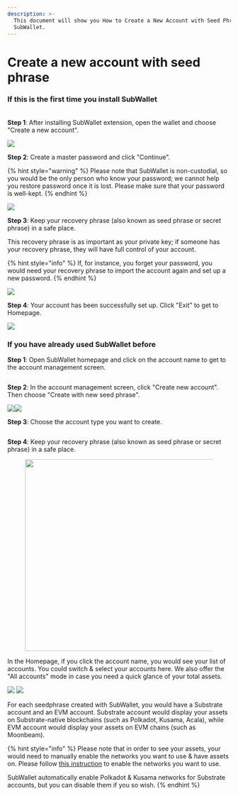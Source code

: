 ```yaml
---
description: >-
  This document will show you How to Create a New Account with Seed Phrase on
  SubWallet.
---
```


# Create a new account with seed phrase

### If this is the first time you install SubWallet

\
**Step 1**: After installing SubWallet extension, open the wallet and choose "Create a new account".

![](https://files.gitbook.com/v0/b/gitbook-x-prod.appspot.com/o/spaces%2F2zseowhOCGE5xsJFb2z5%2Fuploads%2FrD7aDN3hu5uUKrEFkOoU%2FScreenshot\_15.png?alt=media\&token=8a3e589a-2fc8-4494-952d-05ff613c55eb)

**Step 2**: Create a master password and click "Continue".

{% hint style="warning" %}
Please note that SubWallet is non-custodial, so you would be the only person who know your password; we cannot help you restore password once it is lost. Please make sure that your password is well-kept.
{% endhint %}

![](<../../.gitbook/assets/image (4) (2) (2) (1) (1).png>)

**Step 3**: Keep your recovery phrase (also known as seed phrase or secret phrase) in a safe place.&#x20;

This recovery phrase is as important as your private key; if someone has your recovery phrase, they will have full control of your account.&#x20;

{% hint style="info" %}
If, for instance, you forget your password, you would need your recovery phrase to import the account again and set up a new password.
{% endhint %}

![](<../../.gitbook/assets/image (3) (1) (1).png>)

**Step 4**: Your account has been successfully set up. Click "Exit" to get to Homepage.

![](<../../.gitbook/assets/image (16) (1) (2) (1).png>)

### If you have already used SubWallet before

**Step 1**: Open SubWallet homepage and click on the account name to get to the account management screen.

<figure><img src="../../.gitbook/assets/image (5).png" alt=""><figcaption></figcaption></figure>

**Step 2**: In the account management screen, click "Create new account". Then choose "Create with new seed phrase".

![](<../../.gitbook/assets/image (6).png>)![](<../../.gitbook/assets/image (7).png>)

**Step 3**: Choose the account type you want to create.

<figure><img src="../../.gitbook/assets/Screenshot_3 (1).png" alt=""><figcaption></figcaption></figure>

**Step 4**: Keep your recovery phrase (also known as seed phrase or secret phrase) in a safe place.&#x20;

<figure><img src="../../.gitbook/assets/image (3) (1) (1).png" alt="" width="433"><figcaption></figcaption></figure>

In the Homepage, if you click the account name, you would see your list of accounts. You could switch & select your accounts here. We also offer the "All accounts" mode in case you need a quick glance of your total assets.&#x20;

![](<../../.gitbook/assets/image (18) (2) (1).png>) ![](https://files.gitbook.com/v0/b/gitbook-x-prod.appspot.com/o/spaces%2F2zseowhOCGE5xsJFb2z5%2Fuploads%2FjTvHE5E5h8WwX5oDzBbO%2FScreenshot\_30.png?alt=media\&token=eff7bd88-190d-4556-8ac3-9f96d179fd77)

For each seedphrase created with SubWallet, you would have a Substrate account and an EVM account. Substrate account would display your assets on Substrate-native blockchains (such as Polkadot, Kusama, Acala), while EVM account would display your assets on EVM chains (such as Moonbeam).&#x20;

{% hint style="info" %}
Please note that in order to see your assets, your would need to manually enable the networks you want to use & have assets on. Please follow [this instruction](../customize-your-networks.md) to enable the networks you want to use.

SubWallet automatically enable Polkadot & Kusama networks for Substrate accounts, but you can disable them if you so wish.&#x20;
{% endhint %}

